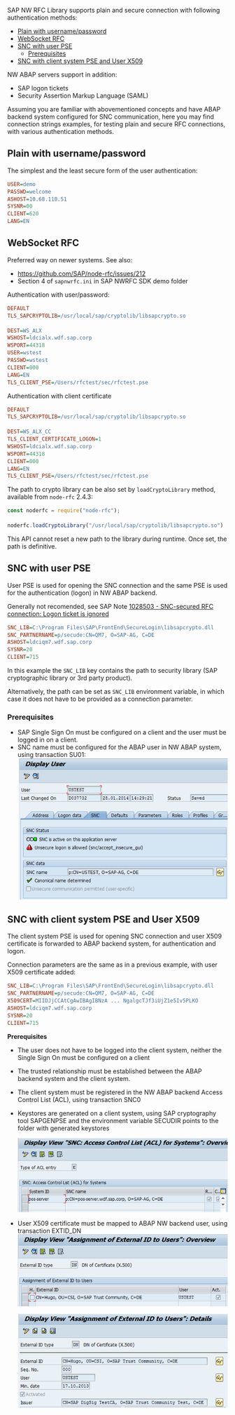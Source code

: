 SAP NW RFC Library supports plain and secure connection with following authentication methods:

- [Plain with username/password](#plain-with-usernamepassword)
- [WebSocket RFC](#websocket-rfc)
- [SNC with user PSE](#snc-with-user-pse)
  - [Prerequisites](#prerequisites)
- [SNC with client system PSE and User X509](#snc-with-client-system-pse-and-user-x509)

NW ABAP servers support in addition:

- SAP logon tickets
- Security Assertion Markup Language (SAML)

Assuming you are familiar with abovementioned concepts and have ABAP backend system configured for SNC communication, here you may find connection strings examples, for testing plain and secure RFC connections, with various authentication methods.

## Plain with username/password

The simplest and the least secure form of the user authentication:

```ini
USER=demo
PASSWD=welcome
ASHOST=10.68.110.51
SYSNR=00
CLIENT=620
LANG=EN
```

## WebSocket RFC

Preferred way on newer systems. See also:

- https://github.com/SAP/node-rfc/issues/212
- Section 4 of `sapnwrfc.ini` in SAP NWRFC SDK demo folder

Authentication with user/password:

```ini
DEFAULT
TLS_SAPCRYPTOLIB=/usr/local/sap/cryptolib/libsapcrypto.so

DEST=WS_ALX
WSHOST=ldcialx.wdf.sap.corp
WSPORT=44318
USER=wstest
PASSWD=wstest
CLIENT=000
LANG=EN
TLS_CLIENT_PSE=/Users/rfctest/sec/rfctest.pse
```

Authentication with client certificate

```ini
DEFAULT
TLS_SAPCRYPTOLIB=/usr/local/sap/cryptolib/libsapcrypto.so

DEST=WS_ALX_CC
TLS_CLIENT_CERTIFICATE_LOGON=1
WSHOST=ldcialx.wdf.sap.corp
WSPORT=44318
CLIENT=000
LANG=EN
TLS_CLIENT_PSE=/Users/rfctest/sec/rfctest.pse
```

The path to crypto library can be also set by `loadCryptoLibrary` method, available from `node-rfc` 2.4.3:

```js
const noderfc = require("node-rfc");

noderfc.loadCryptoLibrary("/usr/local/sap/cryptolib/libsapcrypto.so")
```

This API cannot reset a new path to the library during runtime. Once set, the path is definitive.

## SNC with user PSE

User PSE is used for opening the SNC connection and the same PSE is used for the authentication (logon) in NW ABAP backend.

Generally not recomended, see SAP Note [1028503 - SNC-secured RFC connection: Logon ticket is ignored](https://launchpad.support.sap.com/#/notes/1028503)

```ini
SNC_LIB=C:\Program Files\SAP\FrontEnd\SecureLogin\libsapcrypto.dll
SNC_PARTNERNAME=p/secude:CN=QM7, O=SAP-AG, C=DE
ASHOST=ldciqm7.wdf.sap.corp
SYSNR=20
CLIENT=715
```

In this example the `SNC_LIB` key contains the path to security library (SAP cryptographic library or 3rd party product).

Alternatively, the path can be set as `SNC_LIB` environment variable, in which case it does not have to be provided as a connection parameter.

### Prerequisites

- SAP Single Sign On must be configured on a client and the user must be logged in on a client.
- SNC name must be configured for the ABAP user in NW ABAP system, using transaction SU01:
   ![su01](assets/SU01-SNC.png)

## SNC with client system PSE and User X509

The client system PSE is used for opening SNC connection and user X509 certificate is forwarded to ABAP backend system, for authentication and logon.

Connection parameters are the same as in a previous example, with user X509 certificate added:

```ini
SNC_LIB=C:\Program Files\SAP\FrontEnd\SecureLogin\libsapcrypto.dll
SNC_PARTNERNAME=p/secude:CN=QM7, O=SAP-AG, C=DE
X509CERT=MIIDJjCCAtCgAwIBAgIBNzA ... NgalgcTJf3iUjZ1e5Iv5PLKO
ASHOST=ldciqm7.wdf.sap.corp
SYSNR=20
CLIENT=715
```

**Prerequisites**

- The user does not have to be logged into the client system, neither the Single Sign On must be configured on a client
- The trusted relationship must be established between the ABAP backend system and the client system.
- The client system must be registered in the NW ABAP backend Access Control List (ACL), using transaction SNC0
- Keystores are generated on a client system, using SAP cryptography tool SAPGENPSE and the environment variable SECUDIR points to the folder with generated keystores

    ![snc50](assets/SNC0-1.png)

- User X509 certificate must be mapped to ABAP NW backend user, using transaction EXTID_DN
    ![ext-dn1](assets/EXTID_DN-1.png)

    ![ext-dn2](assets/EXTID_DN-2.png)
